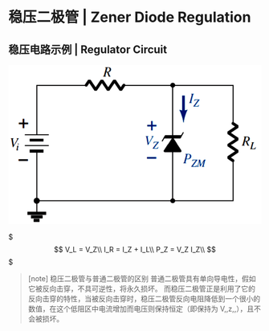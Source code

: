 # 稳压二极管 | Zener Diode Regulation

## 稳压电路示例 | Regulator Circuit

![稳压电路示例](.稳压二极管/稳压电路示例.png)

$$$
V_L = V_Z\\
I_R = I_Z + I_L\\
P_Z = V_Z I_Z\\
$$$

> [note] 稳压二极管与普通二极管的区别
> 普通二极管具有单向导电性，假如它被反向击穿，不具可逆性，将永久损坏。
> 而稳压二极管正是利用了它的反向击穿的特性，当被反向击穿时，稳压二极管反向电阻降低到一个很小的数值，在这个低阻区中电流增加而电压则保持恒定（即保持为 V,,z,,），且不会被损坏。
